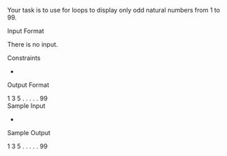 Your task is to use for loops to display only odd natural numbers from 1 to 99.

Input Format

There is no input.

Constraints

-

Output Format

1
3
5
.
.
.
.
.
99  
Sample Input

-

Sample Output

1
3
5
.
.
.
.
.
99  